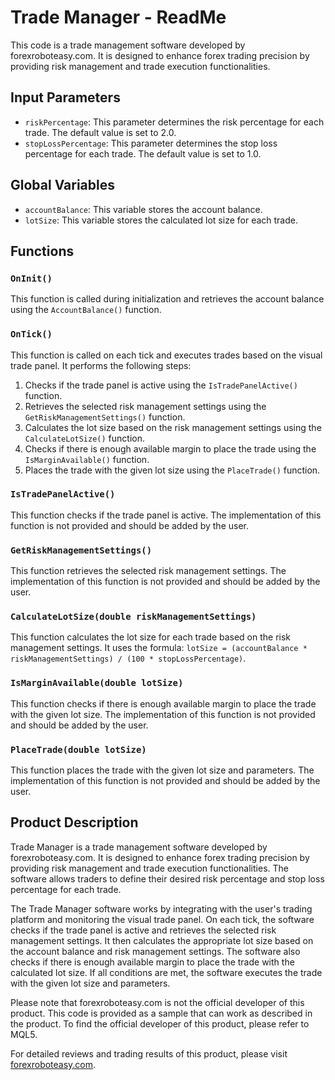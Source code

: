 # Trade Manager - ReadMe

This code is a trade management software developed by forexroboteasy.com. It is designed to enhance forex trading precision by providing risk management and trade execution functionalities. 

## Input Parameters

- `riskPercentage`: This parameter determines the risk percentage for each trade. The default value is set to 2.0.
- `stopLossPercentage`: This parameter determines the stop loss percentage for each trade. The default value is set to 1.0.

## Global Variables

- `accountBalance`: This variable stores the account balance.
- `lotSize`: This variable stores the calculated lot size for each trade.

## Functions

### `OnInit()`

This function is called during initialization and retrieves the account balance using the `AccountBalance()` function.

### `OnTick()`

This function is called on each tick and executes trades based on the visual trade panel. It performs the following steps:

1. Checks if the trade panel is active using the `IsTradePanelActive()` function.
2. Retrieves the selected risk management settings using the `GetRiskManagementSettings()` function.
3. Calculates the lot size based on the risk management settings using the `CalculateLotSize()` function.
4. Checks if there is enough available margin to place the trade using the `IsMarginAvailable()` function.
5. Places the trade with the given lot size using the `PlaceTrade()` function.

### `IsTradePanelActive()`

This function checks if the trade panel is active. The implementation of this function is not provided and should be added by the user.

### `GetRiskManagementSettings()`

This function retrieves the selected risk management settings. The implementation of this function is not provided and should be added by the user.

### `CalculateLotSize(double riskManagementSettings)`

This function calculates the lot size for each trade based on the risk management settings. It uses the formula: `lotSize = (accountBalance * riskManagementSettings) / (100 * stopLossPercentage)`.

### `IsMarginAvailable(double lotSize)`

This function checks if there is enough available margin to place the trade with the given lot size. The implementation of this function is not provided and should be added by the user.

### `PlaceTrade(double lotSize)`

This function places the trade with the given lot size and parameters. The implementation of this function is not provided and should be added by the user.

## Product Description

Trade Manager is a trade management software developed by forexroboteasy.com. It is designed to enhance forex trading precision by providing risk management and trade execution functionalities. The software allows traders to define their desired risk percentage and stop loss percentage for each trade.

The Trade Manager software works by integrating with the user's trading platform and monitoring the visual trade panel. On each tick, the software checks if the trade panel is active and retrieves the selected risk management settings. It then calculates the appropriate lot size based on the account balance and risk management settings. The software also checks if there is enough available margin to place the trade with the calculated lot size. If all conditions are met, the software executes the trade with the given lot size and parameters.

Please note that forexroboteasy.com is not the official developer of this product. This code is provided as a sample that can work as described in the product. To find the official developer of this product, please refer to MQL5.

For detailed reviews and trading results of this product, please visit [forexroboteasy.com](https://forexroboteasy.com/forex-robot-review/trade-manager-review-enhance-forex-trading-with-precision/).
